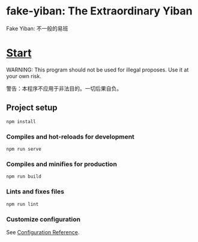 # fake-yiban: The Extraordinary Yiban

Fake Yiban: 不一般的易班

# [Start](https://supertsy5.github.io/fake-yiban/dist/)

WARNING: This program should not be used for illegal proposes. Use it at your own risk.

警告：本程序不应用于非法目的。一切后果自负。

## Project setup
```
npm install
```

### Compiles and hot-reloads for development
```
npm run serve
```

### Compiles and minifies for production
```
npm run build
```

### Lints and fixes files
```
npm run lint
```

### Customize configuration
See [Configuration Reference](https://cli.vuejs.org/config/).
